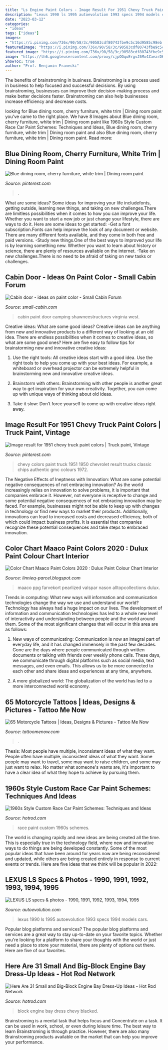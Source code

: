 ```yaml
---
title: "Ls Engine Paint Colors - Image Result For 1951 Chevy Truck Paint Colors"
description: "Lexus 1990 ls 1995 autoevolution 1993 specs 1994 models cars"
date: "2023-03-12"
categories:
- "ideas"
tags: ["ideas"]
images:
- "https://i.pinimg.com/736x/90/58/3c/90583cdf80743fbe9c5c16d9585c98eb.jpg"
featuredImage: "https://i.pinimg.com/736x/90/58/3c/90583cdf80743fbe9c5c16d9585c98eb.jpg"
featured_image: "https://i.pinimg.com/736x/90/58/3c/90583cdf80743fbe9c5c16d9585c98eb.jpg"
image: "https://lh6.googleusercontent.com/proxy/cjpOGquErgvJ5Mx4ZaearDKWMj8emPQJVLcMjWVKKsh69pN8CRsF3O9wnDKpabZBblZ4_6TNXIm5khZw_O8iFsUo4vPUX0Qq5cEjD7ss05UnDSVtl8GkK_-jvArgSy_qo1ORQriuzBo=w1200-h630-p-k-no-nu"
ShowToc: true
author: "Prof. Benjamin Franecki"
---
```



The benefits of brainstroming in business.
Brainstroming is a process used in business to help focused and successful decisions. By using brainstroming, businesses can improve their decision-making process and make better decisions faster. Brainstroming can also help businesses increase efficiency and decrease costs.

	

		
looking for Blue dining room, cherry furniture, white trim | Dining room paint you've came to the right place. We have 8 Images about Blue dining room, cherry furniture, white trim | Dining room paint like 1960s Style Custom Race Car Paint Schemes: Techniques and Ideas, Blue dining room, cherry furniture, white trim | Dining room paint and also Blue dining room, cherry furniture, white trim | Dining room paint. Read more:
		
    
## Blue Dining Room, Cherry Furniture, White Trim | Dining Room Paint

<img loading=lazy src="https://i.pinimg.com/originals/e6/94/1e/e6941e5a1b20c5436b3a4f24e27a5cf1.png" onerror="this.onerror=null;this.src='https://tse1.mm.bing.net/th?id=OIP.k0mDYhDoD2pNjb92h4-MXAHaKB&amp;pid=15.1';" alt="Blue dining room, cherry furniture, white trim | Dining room paint">

_Source: pinterest.com_

>. 

	

What are some ideas?
Some ideas for improving your life includefonts, getting outside, learning new things, and taking on new challenges.There are limitless possibilities when it comes to how you can improve your life. Whether you want to start a new job or just change your lifestyle, there are ways to do it. Here are some ideas to get started: 
-Get a font subscription.Fonts can help improve the look of any document or website. There are many different fonts available, and they come in both free and paid versions. 
-Study new things.One of the best ways to improved your life is by learning something new. Whether you want to learn about history or science, there are plenty of resources available on the internet. 
-Take on new challenges.There is no need to be afraid of taking on new tasks or challenges.

    
## Cabin Door - Ideas On Paint Color - Small Cabin Forum

<img loading=lazy src="https://www.small-cabin.com/forum/shared_files/uploaded/4504/66735_2_o.jpg" onerror="this.onerror=null;this.src='https://tse4.mm.bing.net/th?id=OIP.q40dUS2d4YI13o9yul20aQHaE8&amp;pid=15.1';" alt="Cabin door - ideas on paint color - Small Cabin Forum">

_Source: small-cabin.com_

>cabin paint door camping shawneestructures virginia west. 

	

Creative ideas: What are some good ideas?
Creative ideas can be anything from new and innovative products to a different way of looking at an old idea. There are endless possibilities when it comes to creative ideas, so what are some good ones? Here are five easy to follow tips for brainstorming new and innovative creative ideas:
1) Use the right tools: All creative ideas start with a good idea. Use the right tools to help you come up with your best ideas. For example, a whiteboard or overhead projector can be extremely helpful in brainstorming new and innovative creative ideas.

2) Brainstorm with others: Brainstorming with other people is another great way to get inspiration for your own creativity. Together, you can come up with unique ways of thinking about old ideas.

3) Take it slow: Don’t force yourself to come up with creative ideas right away.

    
## Image Result For 1951 Chevy Truck Paint Colors | Truck Paint, Vintage

<img loading=lazy src="https://i.pinimg.com/736x/90/58/3c/90583cdf80743fbe9c5c16d9585c98eb.jpg" onerror="this.onerror=null;this.src='https://tse4.mm.bing.net/th?id=OIP.izuWOVBB595oARSd6rt_yQHaIk&amp;pid=15.1';" alt="Image result for 1951 chevy truck paint colors | Truck paint, Vintage">

_Source: pinterest.com_

>chevy colors paint truck 1951 1950 chevrolet result trucks classic chips authentic gmc colours 1972. 

	

The Negative Effects of Ineptness with Innovation: What are some potential negative consequences of not embracing innovation?
As the world increasingly relies on innovation to solve problems, it is important that companies embrace it. However, not everyone is receptive to change and some potential negative consequences of not embracing innovation may be faced. For example, businesses might not be able to keep up with changes in technology or find new ways to market their products. Additionally, innovations can lead to increased costs and decreased efficiency, both of which could impact business profits. It is essential that companies recognize these potential consequences and take steps to embraced innovation.

    
## Color Chart Maaco Paint Colors 2020 : Dulux Paint Colour Chart Interior

<img loading=lazy src="https://lh6.googleusercontent.com/proxy/cjpOGquErgvJ5Mx4ZaearDKWMj8emPQJVLcMjWVKKsh69pN8CRsF3O9wnDKpabZBblZ4_6TNXIm5khZw_O8iFsUo4vPUX0Qq5cEjD7ss05UnDSVtl8GkK_-jvArgSy_qo1ORQriuzBo=w1200-h630-p-k-no-nu" onerror="this.onerror=null;this.src='https://tse3.mm.bing.net/th?id=OIP.lHljp2u3lfDHPfwQ61xZwgAAAA&amp;pid=15.1';" alt="Color Chart Maaco Paint Colors 2020 : Dulux Paint Colour Chart Interior">

_Source: linnieq-parcel.blogspot.com_

>maaco ppg farvekort pearlized valspar nason alltopcollections dulux. 

	

Trends in computing: What new ways will information and communication technologies change the way we use and understand our world?
Technology has always had a huge impact on our lives. The development of information and communication technologies has led to a whole new level of interactivity and understanding between people and the world around them. Some of the most significant changes that will occur in this area are as follows:
1) New ways of communicating: Communication is now an integral part of everyday life, and it has changed immensely in the past few decades. Gone are the days where people communicated through written documents or talking with friends over weekly phone calls. These days, we communicate through digital platforms such as social media, text messages, and even emails. This allows us to be more connected to each other and share ideas and experiences at any time, anywhere.

2) A more globalized world: The globalization of the world has led to a more interconnected world economy.

    
## 65 Motorcycle Tattoos | Ideas, Designs &amp; Pictures - Tattoo Me Now

<img loading=lazy src="https://www.tattoomenow.com/tattoo-designs/wp-content/uploads/2021/05/Motorcycle-tattoo-23.jpg" onerror="this.onerror=null;this.src='https://tse2.mm.bing.net/th?id=OIP.5i6urxkuvxJ3apdF1-PHugAAAA&amp;pid=15.1';" alt="65 Motorcycle Tattoos | Ideas, Designs &amp; Pictures - Tattoo Me Now">

_Source: tattoomenow.com_

>. 

	

Thesis: Most people have multiple, inconsistent ideas of what they want.
People often have multiple, inconsistent ideas of what they want. Some people may want to travel, some may want to raise children, and some may just want to relax. No matter what someone's wants are, it's important to have a clear idea of what they hope to achieve by pursuing them.

    
## 1960s Style Custom Race Car Paint Schemes: Techniques And Ideas

<img loading=lazy src="https://www.hotrod.com/uploads/sites/21/2020/04/012-race-car-custom-paint-1960s-dragsters.jpg" onerror="this.onerror=null;this.src='https://tse2.mm.bing.net/th?id=OIP.WkjrB6OppdVrpwbI9-TTzgHaEK&amp;pid=15.1';" alt="1960s Style Custom Race Car Paint Schemes: Techniques and Ideas">

_Source: hotrod.com_

>race paint custom 1960s schemes. 

	

The world is changing rapidly and new ideas are being created all the time. This is especially true in the technology field, where new and innovative ways to do things are being developed constantly. Some of the most popular ideas that have been around for years now are being reconsidered and updated, while others are being created entirely in response to current events or trends. Here are five ideas that we think will be popular in 2022:

    
## LEXUS LS Specs &amp; Photos - 1990, 1991, 1992, 1993, 1994, 1995

<img loading=lazy src="https://s1.cdn.autoevolution.com/images/gallery/LEXUSLS-915_5.jpg" onerror="this.onerror=null;this.src='https://tse3.mm.bing.net/th?id=OIP.V86jb__OMmnr35fBHrY_gAHaE1&amp;pid=15.1';" alt="LEXUS LS specs &amp; photos - 1990, 1991, 1992, 1993, 1994, 1995">

_Source: autoevolution.com_

>lexus 1990 ls 1995 autoevolution 1993 specs 1994 models cars. 

	

Popular blog platforms and services?
The popular blog platforms and services are a great way to stay up-to-date on your favorite topics. Whether you're looking for a platform to share your thoughts with the world or just need a place to store your material, there are plenty of options out there. Here are five of our favorites.

    
## Here Are 31 Small And Big-Block Engine Bay Dress-Up Ideas - Hot Rod Network

<img loading=lazy src="https://st.hotrod.com/uploads/sites/21/2016/02/28-chevy-engine-bay-dress-up-blacked-out-small-block.jpg" onerror="this.onerror=null;this.src='https://tse4.mm.bing.net/th?id=OIP.DFR13B0htnwmLl5Y72i3SgHaE8&amp;pid=15.1';" alt="Here Are 31 Small and Big-Block Engine Bay Dress-Up Ideas - Hot Rod Network">

_Source: hotrod.com_

>block engine bay dress chevy blacked. 

	

Brainstroming is a mental task that helps focus and Concentrate on a task. It can be used in work, school, or even during leisure time. The best way to learn Brainstroming is through practice. However, there are also many Brainstroming products available on the market that can help you improve your performance.

